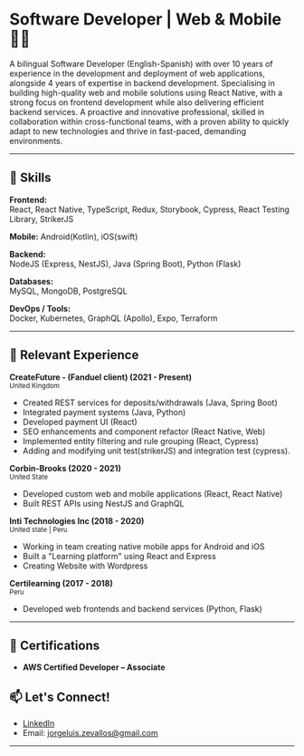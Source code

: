 # Software Developer | Web & Mobile 👨‍💻

A bilingual Software Developer (English-Spanish) with over 10 years of experience in the development and deployment of web applications, alongside 4 years of expertise in backend development. Specialising in building high-quality web and mobile solutions using React Native, with a strong focus on frontend development while also delivering efficient backend services. A proactive and innovative professional, skilled in collaboration within cross-functional teams, with a proven ability to quickly adapt to new technologies and thrive in fast-paced, demanding environments.

---

## 🚀 Skills

**Frontend:**  
React, React Native, TypeScript, Redux, Storybook, Cypress, React Testing Library, StrikerJS

**Mobile:**
Android(Kotlin), iOS(swift)

**Backend:**  
NodeJS (Express, NestJS), Java (Spring Boot), Python (Flask)

**Databases:**  
MySQL, MongoDB, PostgreSQL

**DevOps / Tools:**  
Docker, Kubernetes, GraphQL (Apollo), Expo, Terraform

---

## 🧠 Relevant Experience

**CreateFuture - (Fanduel client) (2021 - Present)**
<br><small>United Kingdom</small>
- Created REST services for deposits/withdrawals (Java, Spring Boot)
- Integrated payment systems (Java, Python)
- Developed payment UI (React)
- SEO enhancements and component refactor (React Native, Web)
- Implemented entity filtering and rule grouping (React, Cypress)
- Adding and modifying unit test(strikerJS) and integration test (cypress).

**Corbin-Brooks (2020 - 2021)**
<br><small>United State</small>
- Developed custom web and mobile applications (React, React Native)
- Built REST APIs using NestJS and GraphQL

**Inti Technologies Inc (2018 - 2020)**
<br><small>United state | Peru</small>
- Working in team creating native mobile apps for Android and iOS
- Built a "Learning platform" using React and Express
- Creating Website with Wordpress

**Certilearning (2017 - 2018)**
<br><small>Peru</small>
- Developed web frontends and backend services (Python, Flask)

---

## 📜 Certifications

- **AWS Certified Developer – Associate**

## 📫 Let's Connect!

- [LinkedIn](https://your-linkedin-url)  
- Email: jorgeluis.zevallos@gmail.com

---
